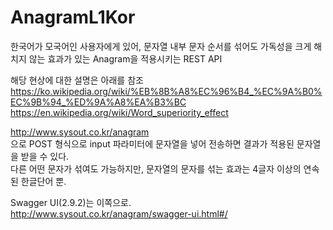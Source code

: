 # AnagramL1Kor
한국어가 모국어인 사용자에게 있어, 문자열 내부 문자 순서를 섞어도 가독성을 크게 해치지 않는 효과가 있는 Anagram을 적용시키는 REST API  
  
해당 현상에 대한 설명은 아래를 참조  
https://ko.wikipedia.org/wiki/%EB%8B%A8%EC%96%B4_%EC%9A%B0%EC%9B%94_%ED%9A%A8%EA%B3%BC  
https://en.wikipedia.org/wiki/Word_superiority_effect  
  
http://www.sysout.co.kr/anagram  
으로 POST 형식으로 input 파라미터에 문자열을 넣어 전송하면 결과가 적용된 문자열을 받을 수 있다.  
다른 어떤 문자가 섞여도 가능하지만, 문자열의 문자를 섞는 효과는 4글자 이상의 연속된 한글단어 뿐.  
  
Swagger UI(2.9.2)는 이쪽으로.  
http://www.sysout.co.kr/anagram/swagger-ui.html#/  
